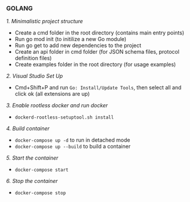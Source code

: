 ### GOLANG

_1. Minimalistic project structure_

- Create a cmd folder in the root directory (contains main entry points)
- Run go mod init (to initilize a new Go module)
- Run go get to add new dependencies to the project
- Create an api folder in cmd folder (for JSON schema files, protocol definition files)
- Create examples folder in the root directory (for usage examples)

_2. Visual Studio Set Up_

- Cmd+Shift+P and run `Go: Install/Update Tools`, then select all and click ok (all extensions are up)

_3. Enable rootless docker and run docker_

- `dockerd-rootless-setuptool.sh install`

_4. Build container_

- `docker-compose up -d` to run in detached mode
- `docker-compose up --build` to build a container

_5. Start the container_

- `docker-compose start`

_6. Stop the container_

- `docker-compose stop`
